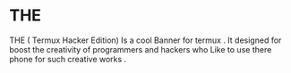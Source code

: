 # THE
THE ( Termux Hacker Edition)  Is a cool Banner for termux . It designed for boost the creativity of programmers and hackers who Like to use there phone for such creative works . 
